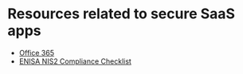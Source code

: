 # Resources related to secure SaaS apps
- [Office 365](o365.md)
- [ENISA NIS2 Compliance Checklist](ENISA_NIS2_Compliance_Checklist.md)
